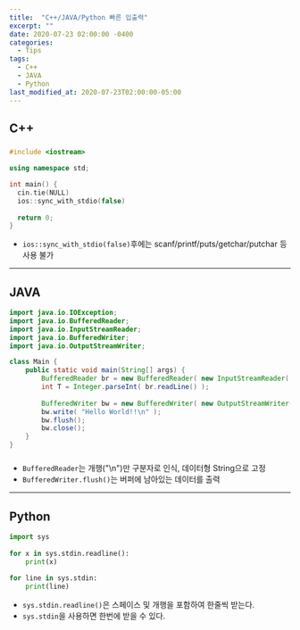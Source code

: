 ```yaml
---
title:  "C++/JAVA/Python 빠른 입출력"
excerpt: ""
date: 2020-07-23 02:00:00 -0400
categories:
  - Tips
tags:
  - C++
  - JAVA
  - Python
last_modified_at: 2020-07-23T02:00:00-05:00
---
```


## **C++**
#####
```c++
#include <iostream>

using namespace std;

int main() {
  cin.tie(NULL)
  ios::sync_with_stdio(false)
  
  return 0;
}
```
+ `ios::sync_with_stdio(false)`후에는 scanf/printf/puts/getchar/putchar 등 사용 불가

---

## **JAVA**
```java
import java.io.IOException;
import java.io.BufferedReader;
import java.io.InputStreamReader;
import java.io.BufferedWriter;
import java.io.OutputStreamWriter;

class Main {
    public static void main(String[] args) {
        BufferedReader br = new BufferedReader( new InputStreamReader( System.in ) );
        int T = Integer.parseInt( br.readLine() );
        
        BufferedWriter bw = new BufferedWriter( new OutputStreamWriter( System.out ) );
        bw.write( "Hello World!!\n" );
        bw.flush();
        bw.close();
    }
}
```
#####
+ `BufferedReader`는 개행("\n")만 구분자로 인식, 데이터형 String으로 고정
+ `BufferedWriter.flush()`는 버퍼에 남아있는 데이터를 출력

---

## **Python**
```python
import sys
 
for x in sys.stdin.readline():
    print(x)

for line in sys.stdin:
    print(line)
```
+ `sys.stdin.readline()`은 스페이스 및 개행을 포함하여 한줄씩 받는다.
+ `sys.stdin`을 사용하면 한번에 받을 수 있다.

